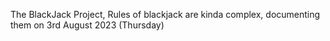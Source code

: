 The BlackJack Project, Rules of blackjack are kinda complex, documenting them on 3rd August 2023 (Thursday)
